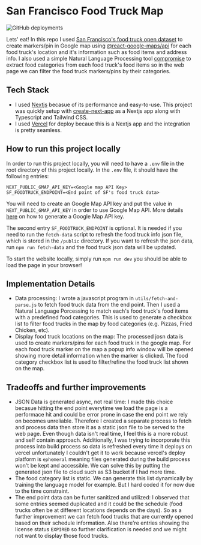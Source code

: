 # San Francisco Food Truck Map
![GitHub deployments](https://img.shields.io/github/deployments/lasthero/sf-food-truck-map/production?logo=vercel&logoColor=white&label=vercel)

Lets' eat! In this repo I used [San Francisco's food truck open dataset](https://data.sfgov.org/Economy-and-Community/Mobile-Food-Facility-Permit/rqzj-sfat/data) to create markers/pin in Google map using [@react-google-maps/api](https://www.npmjs.com/package/@react-google-maps/api) for each food truck's location and it's information such as food items and address info. I also used a simple Natural Language Processing tool [compromise](https://www.npmjs.com/package/compromise) to extract food categories from each food truck's food items so in the web page we can filter the food truck markers/pins by their categories. 
## Tech Stack
- I used [Nextjs](https://nextjs.org/) becasue of its performance and easy-to-use. This project was quickly setup with [create-next-app](https://www.npmjs.com/package/create-next-app) as a Nextjs app along with Typescript and Tailwind CSS.
- I used [Vercel](https://vercel.com/) for deploy becaue this is a Nextjs app and the integration is pretty seamless. 
## How to run this project locally
In order to run this project locally, you will need to have a `.env` file in the root directory of this project locally. In the `.env` file, it should have the following entries:
```
NEXT_PUBLIC_GMAP_API_KEY=<Google map API Key>
SF_FOODTRUCK_ENDPOINT=<End point of SF's food truck data>
```
You will need to create an Google Map API key and put the value in `NEXT_PUBLIC_GMAP_API_KEY` in order to use Google Map API. More details [here](https://lonare.medium.com/how-to-embed-google-maps-on-your-next-js-app-in-3-steps-ad3d26de96ec) on how to generate a Google Map API key.

The second entry `SF_FOODTRUCK_ENDPOINT` is optional. It is needed if you need to run the `fetch-data` script to refresh the food truck info json file, which is stored in the `/public` directory.
If you want to refresh the json data, run `npm run fetch-data` and the food truck json data will be updated.

To start the website locally, simply run `npm run dev` you should be able to load the page in your browser!
## Implementation Details
- Data processing: I wrote a javascript program in `utils/fetch-and-parse.js` to fetch food truck data from the end point. Then I used a Natural Language Porcessing to match each's food truck's food items with a predefined food categories. This is used to generate a checkbox list to filter food trucks in the map by food categories (e.g. Pizzas, Fried Chicken, etc). 
- Display food truck locations on the map: The processed josn data is used to create markers/pins for each food truck in the google map. For each food truck marker on the map a popup info window will be opened showing more detail information when the marker is clicked. The food category checkbox list is used to filter/refine the food truck list shown on the map.

## Tradeoffs and further improvements
- JSON Data is generated async, not real time: I made this choice becasue hitting the end point everytime we load the page is a performace hit and could be error prone in case the end point we rely on becomes unreliable. Therefore I created a separate process to fetch and process data then store it as a static json file to be served to the web page. Even though data isn't real time, I feel this is a more robust and self contain approach. Additionally, I was trying to incorporate this process into build process so data is refreshed every time it deploys on vercel unfortunately I couldn't get it to work because vercel's deploy platform is `ephemeral` meaning files generated during the build process won't be kept and accessible. We can solve this by putting the generated json file to cloud such as S3 bucket if I had more time. 
- The food category list is static. We can generate this list dynamically by training the language model for example. But I hard coded it for now due to the time constraint.
- The end point data can be furter sanitized and utilized: I observed that some entries seemed duplicated and it could be the schedule (food trucks often be at different locations depends on the days). So as a further improvement we can fetch food trucks that are currently opened based on their schedule information. Also there're entries showing the license status `EXPIRED` so further clarification is needed and we might not want to display those food trucks. 